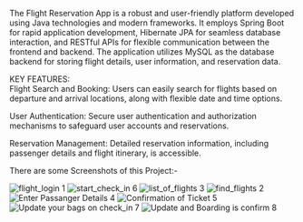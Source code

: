  The Flight Reservation App is a robust and user-friendly platform developed using Java technologies and modern frameworks.
 It employs Spring Boot for rapid application development, Hibernate JPA for seamless database interaction, and RESTful APIs for flexible communication between the frontend and backend. 
 The application utilizes MySQL as the database backend for storing flight details, user information, and reservation data. 
 
KEY FEATURES:  
Flight Search and Booking: Users can easily search for flights based on departure and arrival locations, along with flexible date     and  time options.  

User Authentication: Secure user authentication and authorization mechanisms to safeguard user accounts and reservations. 

Reservation Management: Detailed reservation information, including passenger details and flight itinerary, is accessible. 

There are some Screenshots of this Project:- 

![flight_login 1](https://github.com/adarsh03108/flight_reservation/assets/155520119/c0911145-c74a-4c56-9b28-07b2769717fa)
![start_check_in 6](https://github.com/adarsh03108/flight_reservation/assets/155520119/e146f77d-c2e9-4b11-91db-415434725e91)
![list_of_flights 3](https://github.com/adarsh03108/flight_reservation/assets/155520119/aadcdfd0-4a9a-4b1d-9ec7-b2e25f6fe7d7)
![find_flights 2](https://github.com/adarsh03108/flight_reservation/assets/155520119/8175a224-29fa-4b7b-acbc-18de595f6ca7)
![Enter Passanger Details 4](https://github.com/adarsh03108/flight_reservation/assets/155520119/8ac2b456-3d45-407c-873f-54a8d4279de4)
![Confirmation of Ticket 5](https://github.com/adarsh03108/flight_reservation/assets/155520119/3129b04e-83c3-4a10-b73e-c2ea0e86087f)
![Update your bags on check_in 7](https://github.com/adarsh03108/flight_reservation/assets/155520119/5d9b76e0-b685-45e0-8774-62858fe6f86a)
![Update and Boarding is confirm 8](https://github.com/adarsh03108/flight_reservation/assets/155520119/d10bfb43-8209-4afe-b3a1-fc4f767c952e)





